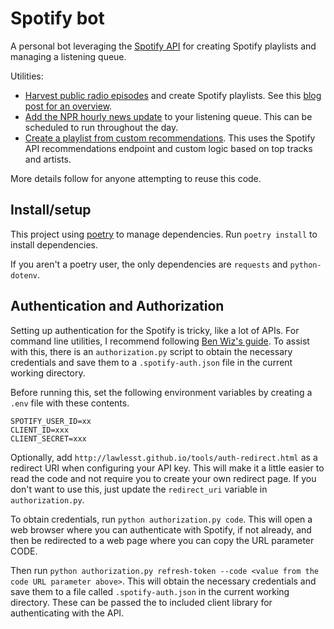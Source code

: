 # Spotify bot

A personal bot leveraging the [Spotify API](https://developer.spotify.com/documentation/web-api) for creating Spotify playlists and managing a listening queue.

Utilities:

* [Harvest public radio episodes](./scripts/harvest_public_radio_playlist.py) and create Spotify playlists. See this [blog post for an overview](https://lawlesst.github.io/notebook/spotify-playlists.html).
* [Add the NPR hourly news update](./scripts/add_show_to_queue.py) to your listening queue. This can be scheduled to run throughout the day.
* [Create a playlist from custom recommendations](./scripts/my_recommended_playlist.py). This uses the Spotify API recommendations endpoint and custom logic based on top tracks and artists.

More details follow for anyone attempting to reuse this code.

## Install/setup

This project using [poetry](https://python-poetry.org/) to manage dependencies. Run `poetry install` to install dependencies.

If you aren't a poetry user, the only dependencies are `requests` and `python-dotenv`.

## Authentication and Authorization

Setting up authentication for the Spotify is tricky, like a lot of APIs. For command line utilities, I recommend following [Ben Wiz's guide](https://benwiz.com/blog/create-spotify-refresh-token/). To assist with this, there is an `authorization.py` script to obtain the necessary credentials and save them to a `.spotify-auth.json` file in the current working directory.

Before running this, set the following environment variables by creating a `.env` file with these contents.

```
SPOTIFY_USER_ID=xx
CLIENT_ID=xxx
CLIENT_SECRET=xxx
```

Optionally, add `http://lawlesst.github.io/tools/auth-redirect.html` as a redirect URI when configuring your API key. This will make it a little easier to read the code and not require you to create your own redirect page. If you don't want to use this, just update the `redirect_uri` variable in `authorization.py`. 

To obtain credentials, run `python authorization.py code`. This will open a web browser where you can authenticate with Spotify, if not already, and then be redirected to a web page where you can copy the URL parameter CODE. 

Then run `python authorization.py refresh-token --code <value from the code URL parameter above>`. This will obtain the necessary credentials and save them to a file called `.spotify-auth.json` in the current working directory. These can be passed the to included client library for authenticating with the API. 
